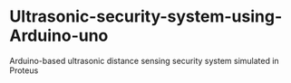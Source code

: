 # Ultrasonic-security-system-using-Arduino-uno
Arduino-based ultrasonic distance sensing security system simulated in Proteus
